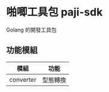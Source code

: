 # 啪唧工具包 paji-sdk

Golang 的開發工具包

## 功能模組

| 模組        | 功能           |
|-------------|----------------|
| converter    | 型態轉換 |
